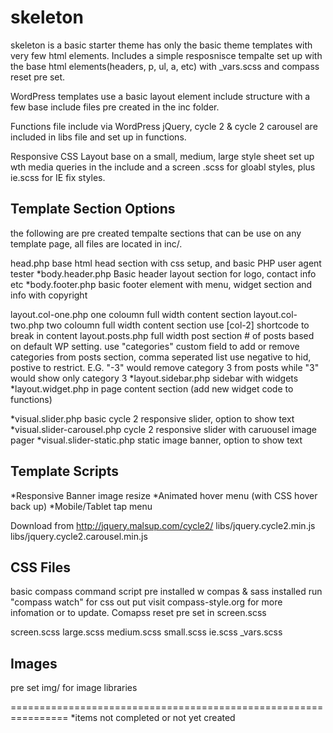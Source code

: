 skeleton
================================================================

skeleton is a basic starter theme has only the basic theme templates with very few html elements. Includes a simple resposnisce tempalte set up with the base html elements(headers, p, ul, a, etc) with _vars.scss and compass reset pre set.

WordPress templates use a basic layout element include structure with a few base include files pre created in the inc folder.

Functions file include via WordPress jQuery, cycle 2 & cycle 2 carousel are included in libs file and set up in functions.

Responsive CSS Layout base on a small, medium, large  style sheet set up wth media queries in the include and a screen .scss for gloabl styles, plus ie.scss for IE fix styles.


Template Section Options
-----------------------------------------------------------
the following are pre created tempalte sections that can be use on any template page, all files are located in inc/.

head.php
	base html head section with css setup, and basic PHP user agent tester
*body.header.php
	Basic header layout section for logo, contact info etc
*body.footer.php
	basic footer element with menu, widget section and info with copyright

layout.col-one.php
	one coloumn full width content section
layout.col-two.php
	two coloumn full width content section use [col-2] shortcode to break in content
layout.posts.php
	full width post section # of posts based on default WP setting. use "categories" custom field to add or remove  categories from posts section, comma seperated list use negative to hid, postive to restrict. E.G. "-3" would remove category 3 from posts while "3" would show only category 3
*layout.sidebar.php
	sidebar with widgets
*layout.widget.php
	in page content section (add new widget code to functions)

*visual.slider.php
	basic cycle 2 responsive slider, option to show text
*visual.slider-carousel.php
	cycle 2 responsive slider with caruousel image pager
*visual.slider-static.php
	static image banner, option to show text


Template Scripts
-----------------------------------------------------------
*Responsive Banner image resize
*Animated hover menu (with CSS hover back up)
*Mobile/Tablet tap menu

Download from http://jquery.malsup.com/cycle2/
	libs/jquery.cycle2.min.js
	libs/jquery.cycle2.carousel.min.js

CSS Files
-----------------------------------------------------------
basic compass command script pre installed w compas & sass installed run "compass watch" for css out put visit compass-style.org for more infomation or to update. Comapss reset pre set in screen.scss

screen.scss
large.scss
medium.scss
small.scss
ie.scss
_vars.scss

Images
-----------------------------------------------------------
pre set img/ for image libraries


================================================================
*items not completed or not yet created
